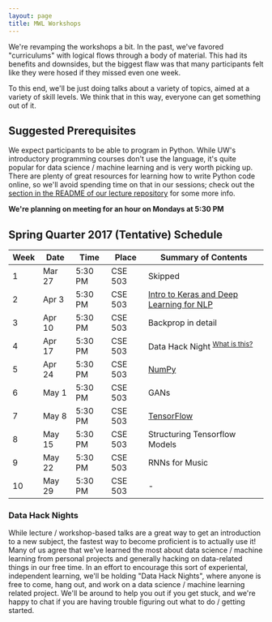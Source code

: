 ```yaml
---
layout: page
title: MWL Workshops
---
```


We're revamping the workshops a bit. In the past, we've favored "curriculums" 
with logical flows through a body of material. This had its benefits and downsides, 
but the biggest flaw was that many participants felt like they were hosed if they 
missed even one week.

To this end, we'll be just doing talks about a variety of topics, aimed at a variety 
of skill levels. We think that in this way, everyone can get something out of it.

## Suggested Prerequisites

We expect participants to be able to program in Python. While UW's introductory
programming courses don't use the language, it's quite popular for data science
/ machine learning and is very worth picking up. There are plenty of great
resources for learning how to write Python code online, so we'll avoid spending
time on that in our sessions; check out the
[section in the README of our lecture repository](https://github.com/MachinesWhoLearn/lectures/blob/master/README.md#software)
for some more info.

**We're planning on meeting for an hour on Mondays at 5:30 PM**

## Spring Quarter 2017 (Tentative) Schedule

| Week | Date | Time | Place | Summary of Contents |
|------|------|------|-------|---------------------|
| 1 | Mar 27 | 5:30 PM | CSE 503 | Skipped |
| 2 | Apr 3 | 5:30 PM | CSE 503 | [Intro to Keras and Deep Learning for NLP](https://github.com/MachinesWhoLearn/lectures/tree/master/2016-2017.Meetings/spring/01.keras_tutorial_duplicate_questions) |
| 3 | Apr 10 | 5:30 PM | CSE 503 | Backprop in detail |
| 4 | Apr 17 | 5:30 PM | CSE 503 | Data Hack Night <sup>[What is this?](#data-hack-nights)</sup> |
| 5 | Apr 24 | 5:30 PM | CSE 503 | [NumPy](https://github.com/MachinesWhoLearn/lectures/blob/master/2016-2017.Meetings/spring/04.numpy_exercises.md) |
| 6 | May 1 | 5:30 PM | CSE 503 | GANs |
| 7 | May 8 | 5:30 PM | CSE 503 | [TensorFlow](https://github.com/MachinesWhoLearn/lectures/tree/master/2016-2017.Meetings/spring/07.tensorflow_intro) |
| 8 | May 15 | 5:30 PM | CSE 503 | Structuring Tensorflow Models |
| 9 | May 22 | 5:30 PM | CSE 503 | RNNs for Music |
| 10 | May 29 | 5:30 PM | CSE 503 | - |

### Data Hack Nights
While lecture / workshop-based talks are a great way to get an introduction to a new subject, the fastest way to become proficient is to actually use it! Many of us agree that we've learned the most about data science / machine learning from personal projects and generally hacking on data-related things in our free time. In an effort to encourage this sort of experiental, independent learning, we'll be holding "Data Hack Nights", where anyone is free to come, hang out, and work on a data science / machine learning related project. We'll be around to help you out if you get stuck, and we're happy to chat if you are having trouble figuring out what to do / getting started.
